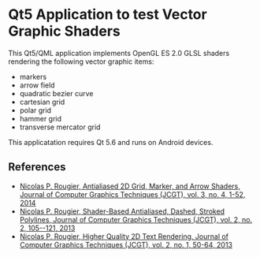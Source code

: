 # Qt5 Application to test Vector Graphic Shaders

This Qt5/QML application implements OpenGL ES 2.0 GLSL shaders rendering the following vector graphic items: 

* markers
* arrow field
* quadratic bezier curve
* cartesian grid
* polar grid
* hammer grid
* transverse mercator grid

This applicatation requires Qt 5.6 and runs on Android devices.

## References
 
* [Nicolas P. Rougier, Antialiased 2D Grid, Marker, and Arrow Shaders, Journal of Computer Graphics Techniques (JCGT), vol. 3, no. 4, 1-52, 2014](http://jcgt.org/published/0003/04/01/)
* [ Nicolas P. Rougier, Shader-Based Antialiased, Dashed, Stroked Polylines, Journal of Computer Graphics Techniques (JCGT), vol. 2, no. 2, 105--121, 2013 ](http://jcgt.org/published/0002/02/08/)
* [Nicolas P. Rougier, Higher Quality 2D Text Rendering, Journal of Computer Graphics Techniques (JCGT), vol. 2, no. 1, 50-64, 2013](http://jcgt.org/published/0002/01/04/)
